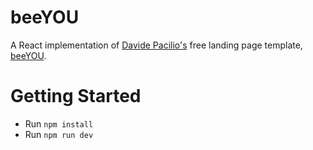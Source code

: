 # beeYOU

A React implementation of [Davide Pacilio's](https://cruip.com/) free landing page template, [beeYOU](https://github.com/lordkaito/beeyoustream/).

# Getting Started

- Run `npm install`
- Run `npm run dev`
